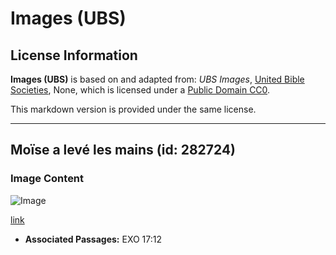 # Images (UBS)

## License Information

**Images (UBS)** is based on and adapted from: _UBS Images_, [United Bible Societies](https://unitedbiblesocieties.org/), None, which is licensed under a [Public Domain CC0](https://creativecommons.org/public-domain/cc0/).

This markdown version is provided under the same license.



--------------------------------

## Moïse a levé les mains (id: 282724)

### Image Content

![Image](https://cdn.aquifer.bible/aquifer-content/resources/Media/WEB-0641_moses_raised_hands.jpg)

[link](https://cdn.aquifer.bible/aquifer-content/resources/Media/WEB-0641_moses_raised_hands.jpg)

* **Associated Passages:** EXO 17:12

